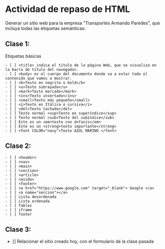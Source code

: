 # Actividad de repaso de HTML
Generar un sitio web para la empresa "Transportes Armando Paredes", que incluya todas las etiquetas semánticas:

## Clase 1:
Etiquetas básicas
```
- [ ] <title> indica el título de la página Web, que se visualiza en la barra de título del navegador.  
- [ ] <body> es el cuerpo del documento donde va a estar todo el contenido que vamos a mostrar.  
- [ ] <b>Texto en negrita o bold</b>  
- [ ] <u>Texto subrayado</u>  
- [ ] <mark>Texto marcado</mark>
- [ ] <ins>Texto insertado</ins>
- [ ] <small>Texto más pequeño</small>
- [ ] <i>Texto en Itálica o cursiva</i>
- [ ] <del>Texto tachado</del>
- [ ] Texto normal <sup>Texto en superíndice</sup>
- [ ] Texto normal <sub>Texto del subíndice</sub>
- [ ] Este es un <em>texto con énfasis</em>
- [ ] Este es un <strong>texto importante</strong>
- [ ] <font COLOR="navy">Texto AZUL MARINO </font>
```

## Clase 2:
```
- [ ] <header>
- [ ] <nav>
- [ ] <main>
- [ ] <section>
- [ ] <article>
- [ ] <aside>
- [ ] <footer>
- [ ] <a href="https://www.google.com" target="_blank"> Google </a>
- [ ] <a name="seccion"></a>
- [ ] Lista desordenada
- [ ] Lista ordenada
- [ ] Tablas
- [ ] iframe
- [ ] footer
```

## Clase 3:
- [] Relacionar el sitio creado hoy, con el formulario de la clase pasada
